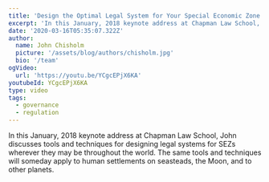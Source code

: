 ```yaml
---
title: 'Design the Optimal Legal System for Your Special Economic Zone (SEZ)'
excerpt: 'In this January, 2018 keynote address at Chapman Law School, John discusses tools and techniques for designing legal systems for SEZs wherever they may be throughout the world.  The same tools and techniques will someday apply to human settlements on seasteads, the Moon, and to other planets. '
date: '2020-03-16T05:35:07.322Z'
author:
  name: John Chisholm
  picture: '/assets/blog/authors/chisholm.jpg'
  bio: '/team'
ogVideo:
  url: 'https://youtu.be/YCgcEPjX6KA'
youtubeId: YCgcEPjX6KA
type: video
tags: 
  - governance
  - regulation
---
```


In this January, 2018 keynote address at Chapman Law School, John discusses tools and techniques for designing legal systems for SEZs wherever they may be throughout the world.  The same tools and techniques will someday apply to human settlements on seasteads, the Moon, and to other planets. 